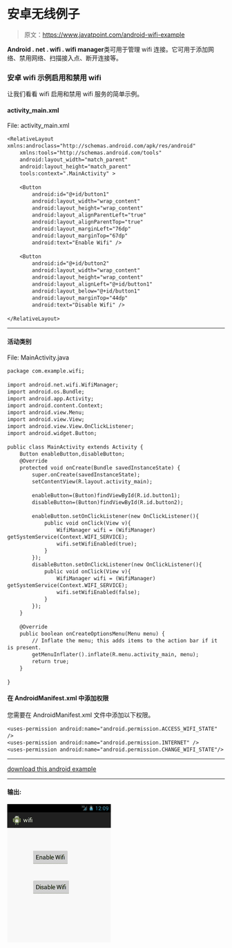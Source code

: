 # 安卓无线例子

> 原文：<https://www.javatpoint.com/android-wifi-example>

**Android . net . wifi . wifi manager**类可用于管理 wifi 连接。它可用于添加网络、禁用网络、扫描接入点、断开连接等。

### 安卓 wifi 示例启用和禁用 wifi

让我们看看 wifi 启用和禁用 wifi 服务的简单示例。

#### activity_main.xml

File: activity_main.xml

```
<RelativeLayout xmlns:androclass="http://schemas.android.com/apk/res/android"
    xmlns:tools="http://schemas.android.com/tools"
    android:layout_width="match_parent"
    android:layout_height="match_parent"
    tools:context=".MainActivity" >

    <Button
        android:id="@+id/button1"
        android:layout_width="wrap_content"
        android:layout_height="wrap_content"
        android:layout_alignParentLeft="true"
        android:layout_alignParentTop="true"
        android:layout_marginLeft="76dp"
        android:layout_marginTop="67dp"
        android:text="Enable Wifi" />

    <Button
        android:id="@+id/button2"
        android:layout_width="wrap_content"
        android:layout_height="wrap_content"
        android:layout_alignLeft="@+id/button1"
        android:layout_below="@+id/button1"
        android:layout_marginTop="44dp"
        android:text="Disable Wifi" />

</RelativeLayout>

```

* * *

#### 活动类别

File: MainActivity.java

```
package com.example.wifi;

import android.net.wifi.WifiManager;
import android.os.Bundle;
import android.app.Activity;
import android.content.Context;
import android.view.Menu;
import android.view.View;
import android.view.View.OnClickListener;
import android.widget.Button;

public class MainActivity extends Activity {
	Button enableButton,disableButton;
	@Override
	protected void onCreate(Bundle savedInstanceState) {
		super.onCreate(savedInstanceState);
		setContentView(R.layout.activity_main);

		enableButton=(Button)findViewById(R.id.button1);
		disableButton=(Button)findViewById(R.id.button2);

		enableButton.setOnClickListener(new OnClickListener(){
			public void onClick(View v){
				WifiManager wifi = (WifiManager) getSystemService(Context.WIFI_SERVICE);
				wifi.setWifiEnabled(true);
			}
		});
		disableButton.setOnClickListener(new OnClickListener(){
			public void onClick(View v){
				WifiManager wifi = (WifiManager) getSystemService(Context.WIFI_SERVICE);
				wifi.setWifiEnabled(false);
			}
		});
	}

	@Override
	public boolean onCreateOptionsMenu(Menu menu) {
		// Inflate the menu; this adds items to the action bar if it is present.
		getMenuInflater().inflate(R.menu.activity_main, menu);
		return true;
	}

}

```

#### 在 AndroidManifest.xml 中添加权限

您需要在 AndroidManifest.xml 文件中添加以下权限。

```
<uses-permission android:name="android.permission.ACCESS_WIFI_STATE" />
<uses-permission android:name="android.permission.INTERNET" />
<uses-permission android:name="android.permission.CHANGE_WIFI_STATE"/>

```

* * *

[download this android example](https://static.javatpoint.com/src/android/wifi.zip)

* * *

#### 输出:

![android wifi example output 1](img/7d9af108c450e817427054e5b83ea2a8.png)